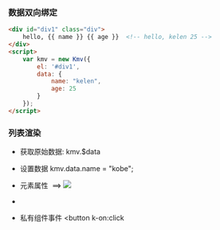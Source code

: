 ### 数据双向绑定

``` html
<div id="div1" class="div">
    hello, {{ name }} {{ age }}  <!-- hello, kelen 25 -->
</div>
<script>
    var kmv = new Kmv({
        el: '#div1',
        data: {
            name: "kelen",
            age: 25
        }
    });
</script>
```
### 列表渲染



* 获取原始数据: kmv.$data
* 设置数据 kmv.data.name = "kobe";
* 元素属性 <img k:src="http://www.baidu.com/{{ name }}" />  ==> <img src="http://www.baidu.com/kelen" />

*
* 私有组件事件 <button k-on:click